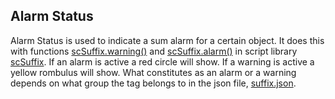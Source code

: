 ## Alarm Status
Alarm Status is used to indicate a sum alarm for a certain object. It does this with functions [scSuffix.warning()]() and [scSuffix.alarm()]() in script library [scSuffix](). If an alarm is active a red circle will show. If a warning is active a yellow rombulus will show. What constitutes as an alarm or a warning depends on what group the tag belongs to in the json file, [suffix.json]().